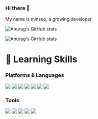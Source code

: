 ### Hi there 👋 

My name is minseo, a growing developer. 
<!--
**minseokim0629/minseokim0629** is a ✨ _special_ ✨ repository because its `README.md` (this file) appears on your GitHub profile.

Here are some ideas to get you started:

- 🔭 I’m currently working on ...
- 🌱 I’m currently learning ...
- 👯 I’m looking to collaborate on ...
- 🤔 I’m looking for help with ...
- 💬 Ask me about ...
- 📫 How to reach me: ...
- 😄 Pronouns: ...
- ⚡ Fun fact: ...
-->

![Anurag's GitHub stats](https://github-readme-stats.vercel.app/api?username=minseokim0629&show_icons=true&theme=buefy) 
<!--[Solved.ac
프로필](http://mazassumnida.wtf/api/v2/generate_badge?boj=han8121449)](https://solved.ac/han8121449)-->

![Anurag's GitHub stats](https://github-readme-stats.vercel.app/api/top-langs/?username=minseokim0629&layout=compact)


# 🌱 Learning Skills
### Platforms & Languages
<img src="https://img.shields.io/badge/C Sharp-239120?style=flat-square&logo=C Sharp&logoColor=black"> <img src="https://img.shields.io/badge/Microsoft SQL Server-CC2927?style=flat-square&logo=Microsoft SQL Server&logoColor=black"> <img src="https://img.shields.io/badge/Java-007396?style=flat-square&logo=Java&logoColor=black"> <img src="https://img.shields.io/badge/Spring-6DB33F?style=flat-square&logo=Spring&logoColor=black"> <img src="https://img.shields.io/badge/React-61DAFB?style=flat-square&logo=React&logoColor=black"> <img src="https://img.shields.io/badge/C++-00599C?style=flat-square&logo=cplusplus&logoColor=black"> <img src="https://img.shields.io/badge/Python-3776AB?style=flat-square&logo=Python&logoColor=black">

### Tools
<img src="https://img.shields.io/badge/Visual Studio-5C2D91?style=flat-square&logo=Visual Studio&logoColor=black"> <img src="https://img.shields.io/badge/Visual Studio Code-007ACC?style=flat-square&logo=Visual Studio Code&logoColor=black"> <img src="https://img.shields.io/badge/Unity-A8B9CC?style=flat-square&logo=Unity&logoColor=black"> <img src="https://img.shields.io/badge/IntelliJ IDEA-000000?style=flat-square&logo=Android Studio&logoColor=white"> <img src="https://img.shields.io/badge/Android Studio-3DDC84?style=flat-square&logo=Android Studio&logoColor=black">


<!-- # 📫 How to reach me: ...

<img src="https://img.shields.io/badge/Blog-181717?style=flat-square&logo=GitHub&logoColor=white&link=https://alstj-success.tistory.com/"> <a href="mailto:han8121449@naver.com" target="_blank"><img src="https://img.shields.io/badge/Mail-03C75A?style=flat-square&logo=Naver&logoColor=white"/></a> -->
